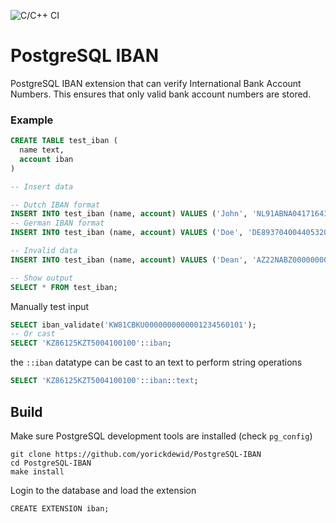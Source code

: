 ![C/C++ CI](https://github.com/yorickdewid/PostgreSQL-IBAN/workflows/C/C++%20CI/badge.svg)

# PostgreSQL IBAN
PostgreSQL IBAN extension that can verify International Bank Account Numbers.
This ensures that only valid bank account numbers are stored. 

### Example
```sql
CREATE TABLE test_iban (
  name text,
  account iban
)

-- Insert data

-- Dutch IBAN format
INSERT INTO test_iban (name, account) VALUES ('John', 'NL91ABNA0417164300');
-- German IBAN format
INSERT INTO test_iban (name, account) VALUES ('Doe', 'DE89370400440532013000');

-- Invalid data
INSERT INTO test_iban (name, account) VALUES ('Dean', 'AZ22NABZ00000000137010001944');

-- Show output
SELECT * FROM test_iban;

```

Manually test input
```sql
SELECT iban_validate('KW81CBKU0000000000001234560101');
-- Or cast
SELECT 'KZ86125KZT5004100100'::iban;
```

the `::iban` datatype can be cast to an text to perform string operations
```sql
SELECT 'KZ86125KZT5004100100'::iban::text;
```

## Build

Make sure PostgreSQL development tools are installed (check `pg_config`)

```
git clone https://github.com/yorickdewid/PostgreSQL-IBAN
cd PostgreSQL-IBAN
make install
```

Login to the database and load the extension

```
CREATE EXTENSION iban;
```
